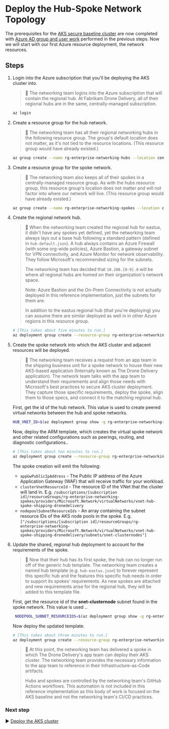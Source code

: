 # Deploy the Hub-Spoke Network Topology

The prerequisites for the [AKS secure baseline cluster](./) are now completed with [Azure AD group and user work](./03-aad.md) performed in the previous steps. Now we will start with our first Azure resource deployment, the network resources.

## Steps

1. Login into the Azure subscription that you'll be deploying the AKS cluster into.

   > :book: The networking team logins into the Azure subscription that will contain the regional hub. At Fabrikam Drone Delivery, all of their regional hubs are in the same, centrally-managed subscription.
   
   ```bash
   az login
   ```

1. Create a resource group for the hub network.

   > :book: The networking team has all their regional networking hubs in the following resource group. The group's default location does not matter, as it's not tied to the resource locations. (This resource group would have already existed.)

   ```bash
   az group create --name rg-enterprise-networking-hubs --location centralus
   ```

1. Create a resource group for the spoke network.

   > :book: The networking team also keeps all of their spokes in a centrally-managed resource group. As with the hubs resource group, this resource group's location does not matter and will not factor into where our network will live. (This resource group would have already existed.)

   ```bash
   az group create --name rg-enterprise-networking-spokes --location centralus
   ```

1. Create the regional network hub.

   > :book: When the networking team created the regional hub for eastus, it didn't have any spokes yet defined, yet the networking team always lays out a base hub following a standard pattern (defined in `hub-default.json`). A hub always contains an Azure Firewall (with some org-wide policies), Azure Bastion, a gateway subnet for VPN connectivity, and Azure Monitor for network observability. They follow Microsoft's recommended sizing for the subnets.
   >
   > The networking team has decided that `10.200.[0-9].0` will be where all regional hubs are homed on their organization's network space.
   >
   > Note: Azure Bastion and the On-Prem Connectivity is not actually deployed in this reference implementation, just the subnets for them are.
   >
   > In addition to the eastus regional hub (that you're deploying) you can assume there are similar deployed as well in in other Azure regions in this resource group.

   ```bash
   # [This takes about five minutes to run.]
   az deployment group create --resource-group rg-enterprise-networking-hubs --template-file networking/hub-default.json --parameters location=eastus
   ```

1. Create the spoke network into which the AKS cluster and adjacent resources will be deployed.

   > :book:  The networking team receives a request from an app team in the shipping business unit for a spoke network to house their new AKS-based application (Internally known as The Drone Delivery application). The network team talks with the app team to understand their requirements and align those needs with Microsoft's best practices to secure AKS cluster deployment. They capture those specific requirements, deploy the spoke, align them to those specs, and connect it to the matching regional hub.

   First, get the id of the hub network. This value is used to create peered virtual networks between the hub and spoke networks.

   

   ```bash
   HUB_VNET_ID=$(az deployment group show -g rg-enterprise-networking-hubs -n hub-default --query properties.outputs.hubVnetId.value -o tsv)
   ```

   Now, deploy the ARM template, which creates the virtual spoke network and other related configurations such as peerings, routing, and diagnostic configurations..

   ```bash
   # [This takes about ten minutes to run.]
   az deployment group create --resource-group rg-enterprise-networking-spokes --template-file networking/spoke-shipping-dronedelivery.json --parameters location=eastus hubVnetResourceId="${HUB_VNET_ID}"
   ```

   The spoke creation will emit the following:

     * `appGwPublicIpAddress` - The Public IP address of the Azure Application Gateway (WAF) that will receive traffic for your workload.
     * `clusterVnetResourceId` - The resource ID of the VNet that the cluster will land in. E.g. `/subscriptions/[subscription id]/resourceGroups/rg-enterprise-networking-spokes/providers/Microsoft.Network/virtualNetworks/vnet-hub-spoke-shipping-dronedelivery`
     * `nodepoolSubnetResourceIds` - An array containing the subnet resource IDs of the AKS node pools in the spoke. E.g. `["/subscriptions/[subscription id]/resourceGroups/rg-enterprise-networking-spokes/providers/Microsoft.Network/virtualNetworks/vnet-hub-spoke-shipping-dronedelivery/subnets/snet-clusternodes"]`

1. Update the shared, regional hub deployment to account for the requirements of the spoke.

   > :book: Now that their hub has its first spoke, the hub can no longer run off of the generic hub template. The networking team creates a named hub template (e.g. `hub-eastus.json`) to forever represent this specific hub and the features this specific hub needs in order to support its spokes' requirements. As new spokes are attached and new requirements arise for the regional hub, they will be added to this template file.

   First, get the resource id of the **snet-clusternode** subnet found in the spoke network. This value is used ..

   ```bash
    NODEPOOL_SUBNET_RESOURCEIDS=$(az deployment group show -g rg-enterprise-networking-spokes -n spoke-shipping-dronedelivery --query properties.outputs.nodepoolSubnetResourceIds.value -o tsv)
   ```

   Now deploy the updated template.

   ```bash
   # [This takes about three minutes to run.]
   az deployment group create --resource-group rg-enterprise-networking-hubs --template-file networking/hub-regionA.json --parameters location=eastus nodepoolSubnetResourceIds="['${NODEPOOL_SUBNET_RESOURCEIDS}']" serviceTagslocation=eastus
   ```

   > :book: At this point, the networking team has delivered a spoke in which The Drone Delivery's app team can deploy their AKS cluster. The networking team provides the necessary information to the app team to reference in their Infrastructure-as-Code artifacts.
   >
   > Hubs and spokes are controlled by the networking team's GitHub Actions workflows. This automation is not included in this reference implementation as this body of work is focused on the AKS baseline and not the networking team's CI/CD practices.

### Next step

:arrow_forward: [Deploy the AKS cluster](./05-aks-cluster.md)
